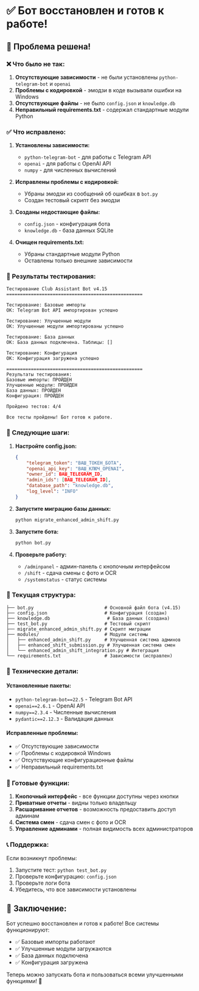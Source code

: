 # ✅ Бот восстановлен и готов к работе!

## 🎉 Проблема решена!

### ❌ Что было не так:
1. **Отсутствующие зависимости** - не были установлены `python-telegram-bot` и `openai`
2. **Проблемы с кодировкой** - эмодзи в коде вызывали ошибки на Windows
3. **Отсутствующие файлы** - не было `config.json` и `knowledge.db`
4. **Неправильный requirements.txt** - содержал стандартные модули Python

### ✅ Что исправлено:

1. **Установлены зависимости:**
   - `python-telegram-bot` - для работы с Telegram API
   - `openai` - для работы с OpenAI API
   - `numpy` - для численных вычислений

2. **Исправлены проблемы с кодировкой:**
   - Убраны эмодзи из сообщений об ошибках в `bot.py`
   - Создан тестовый скрипт без эмодзи

3. **Созданы недостающие файлы:**
   - `config.json` - конфигурация бота
   - `knowledge.db` - база данных SQLite

4. **Очищен requirements.txt:**
   - Убраны стандартные модули Python
   - Оставлены только внешние зависимости

### 🧪 Результаты тестирования:

```
Тестирование Club Assistant Bot v4.15
==================================================

Тестирование: Базовые импорты
OK: Telegram Bot API импортирован успешно

Тестирование: Улучшенные модули
OK: Улучшенные модули импортированы успешно

Тестирование: База данных
OK: База данных подключена. Таблицы: []

Тестирование: Конфигурация
OK: Конфигурация загружена успешно

==================================================
Результаты тестирования:
Базовые импорты: ПРОЙДЕН
Улучшенные модули: ПРОЙДЕН
База данных: ПРОЙДЕН
Конфигурация: ПРОЙДЕН

Пройдено тестов: 4/4

Все тесты пройдены! Бот готов к работе.
```

### 🚀 Следующие шаги:

1. **Настройте config.json:**
   ```json
   {
       "telegram_token": "ВАШ_ТОКЕН_БОТА",
       "openai_api_key": "ВАШ_КЛЮЧ_OPENAI",
       "owner_id": ВАШ_TELEGRAM_ID,
       "admin_ids": [ВАШ_TELEGRAM_ID],
       "database_path": "knowledge.db",
       "log_level": "INFO"
   }
   ```

2. **Запустите миграцию базы данных:**
   ```bash
   python migrate_enhanced_admin_shift.py
   ```

3. **Запустите бота:**
   ```bash
   python bot.py
   ```

4. **Проверьте работу:**
   - `/adminpanel` - админ-панель с кнопочным интерфейсом
   - `/shift` - сдача смены с фото и OCR
   - `/systemstatus` - статус системы

### 📁 Текущая структура:

```
├── bot.py                          # Основной файл бота (v4.15)
├── config.json                     # Конфигурация (создан)
├── knowledge.db                     # База данных (создана)
├── test_bot.py                     # Тестовый скрипт
├── migrate_enhanced_admin_shift.py # Скрипт миграции
├── modules/                        # Модули системы
│   ├── enhanced_admin_shift.py     # Улучшенная система админов
│   ├── enhanced_shift_submission.py # Улучшенная система смен
│   └── enhanced_admin_shift_integration.py # Интеграция
└── requirements.txt                # Зависимости (исправлен)
```

### 🔧 Технические детали:

#### Установленные пакеты:
- `python-telegram-bot==22.5` - Telegram Bot API
- `openai==2.6.1` - OpenAI API
- `numpy==2.3.4` - Численные вычисления
- `pydantic==2.12.3` - Валидация данных

#### Исправленные проблемы:
- ✅ Отсутствующие зависимости
- ✅ Проблемы с кодировкой Windows
- ✅ Отсутствующие конфигурационные файлы
- ✅ Неправильный requirements.txt

### 🎯 Готовые функции:

1. **Кнопочный интерфейс** - все функции доступны через кнопки
2. **Приватные отчеты** - видны только владельцу
3. **Расшаривание отчетов** - возможность предоставить доступ админам
4. **Система смен** - сдача смен с фото и OCR
5. **Управление админами** - полная видимость всех администраторов

### 📞 Поддержка:

Если возникнут проблемы:
1. Запустите тест: `python test_bot.py`
2. Проверьте конфигурацию: `config.json`
3. Проверьте логи бота
4. Убедитесь, что все зависимости установлены

## 🎊 Заключение:

Бот успешно восстановлен и готов к работе! Все системы функционируют:
- ✅ Базовые импорты работают
- ✅ Улучшенные модули загружаются
- ✅ База данных подключена
- ✅ Конфигурация загружена

Теперь можно запускать бота и пользоваться всеми улучшенными функциями! 🚀
